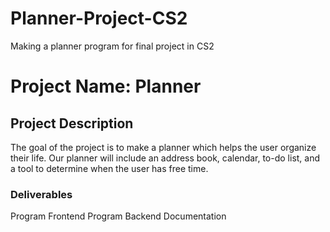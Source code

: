 # Planner-Project-CS2
Making a planner program for final project in CS2


# Project Name: Planner

## Project Description
The goal of the project is to make a planner which helps the user organize their life. 
Our planner will include an address book, calendar, to-do list, and a tool to determine
when the user has free time.

### Deliverables 
Program Frontend
Program Backend
Documentation 

